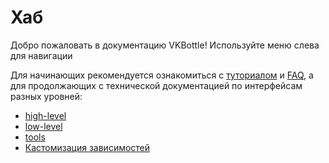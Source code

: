 # Хаб

Добро пожаловать в документацию VKBottle! Используйте меню слева для навигации

Для начинающих рекомендуется ознакомиться с [туториалом](tutorial/index.md) и [FAQ](tutorial/faq.md), а для продолжающих с технической документацией по интерфейсам разных уровней:

* [high-level](high-level/index.md)
* [low-level](low-level/index.md)
* [tools](tools/index.md)
* [Кастомизация зависимостей](modules.md)
